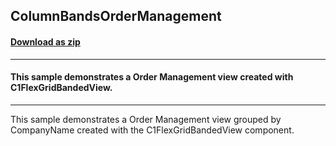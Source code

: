 ## ColumnBandsOrderManagement
#### [Download as zip](https://grapecity.github.io/DownGit/#/home?url=https://github.com/GrapeCity/ComponentOne-WinForms-Samples/tree/master/NetFramework\FlexGrid\VB\ColumnBandsOrderManagement)
____
#### This sample demonstrates a Order Management view created with C1FlexGridBandedView.
____
This sample demonstrates a Order Management view grouped by CompanyName created with the C1FlexGridBandedView component.
